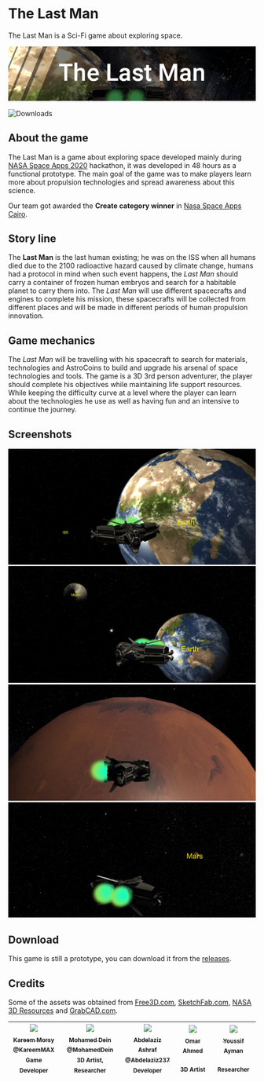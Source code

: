 # The Last Man

The Last Man is a Sci-Fi game about exploring space.

![Game Banner](docs/img/game-banner.png)

![Downloads](https://img.shields.io/github/downloads/KareemMax/LastMan/total)

## About the game

The Last Man is a game about exploring space developed mainly during [NASA Space Apps 2020](https://2020.spaceappschallenge.org/challenges/create/breakthrough/teams/game-of-throws/project) hackathon, it was developed in 48 hours as a functional prototype. The main goal of the game was to make players learn more about propulsion technologies and spread awareness about this science.

Our team got awarded the **Create category winner** in [Nasa Space Apps Cairo](https://www.facebook.com/spaceappscairo/photos/ms.c.eJw1zNkNADEIA9GOVsTGHP03Fi0Kv0~_aIdzRp9GGTq~_PAy4HAwVbyDNgfBBVfwLhQWYqWsVNUhiQFjgPOS~_S8RgB.bps.a.3244291512363123/3244297525695855).

## Story line

The **Last Man** is the last human existing; he was on the ISS when all humans died due to the 2100 radioactive hazard caused by climate change, humans had a protocol in mind when such event happens, the *Last Man* should carry a container of frozen human embryos and search for a habitable planet to carry them into. The *Last Man* will use different spacecrafts and engines to complete his mission, these spacecrafts will be collected from different places and will be made in different periods of human propulsion innovation.

## Game mechanics

The *Last Man* will be travelling with his spacecraft to search for materials, technologies and AstroCoins to build and upgrade his arsenal of space technologies and tools. The game is a 3D 3rd person adventurer, the player should complete his objectives while maintaining life support resources. While keeping the difficulty curve at a level where the player can learn about the technologies he use as well as having fun and an intensive to continue the journey.

## Screenshots

![Screenshot 4](docs/img/screenshots/Screenshot-4.png)
![Screenshot 3](docs/img/screenshots/Screenshot-3.png)
![Screenshot 1](docs/img/screenshots/Screenshot-1.png)
![Screenshot 2](docs/img/screenshots/Screenshot-2.png)

## Download

This game is still a prototype, you can download it from the [releases](https://github.com/KareemMAX/LastMan/releases).

## Credits

Some of the assets was obtained from [Free3D.com](https://free3D.com/), [SketchFab.com](https://sketchFab.com/), [NASA 3D Resources](https://nasa3d.arc.nasa.gov/) and [GrabCAD.com](https://grabCAD.com/).

| [<img src="https://avatars2.githubusercontent.com/u/16426366?v=4" width="100px;"/><br/><sub><b>Kareem Morsy</b></sub><br/><sub><b>@KareemMAX</b></sub>](https://github.com/KareemMAX)<br/><sub><b>Game Developer</b></sub><br/> | [<img src="https://avatars1.githubusercontent.com/u/73039639?v=4" width="100px;"/><br/><sub><b>Mohamed Dein</b></sub><br/><sub><b>@MohamedDein</b></sub>](https://github.com/MohamedDein)<br/><sub><b>3D Artist, Researcher</b></sub><br/> | [<img src="https://avatars1.githubusercontent.com/u/52098292?v=4" width="100px;"/><br/><sub><b>Abdelaziz Ashraf</b></sub><br/><sub><b>@Abdelaziz237</b></sub>](https://github.com/Abdelaziz237)<br/><sub><b>Developer</b></sub><br/> | [<img src="https://scontent-hbe1-1.xx.fbcdn.net/v/t1.0-9/116283963_841090222965307_2136407378459439681_n.jpg?_nc_eui2=AeH6Vyj5tvff8HtQ4y0irXU5Zolss7I2rL9miWyzsjasvwZe20BAanShNMli9sOBS2AGOny6M8epN1ld_FMZoo0f&_nc_ohc=UmHOcpoPGlQAX9jihJO&_nc_ht=scontent-hbe1-1.xx&oh=1c49b747303a49036e1d60699e2a4083&oe=5FFABA9D" width="100px;"/><br/><sub><b>Omar Ahmed</b></sub><br/>](https://www.facebook.com/3ooomar.ahmed)<br/><sub><b>3D Artist</b></sub><br/> | [<img src="https://scontent-hbe1-1.xx.fbcdn.net/v/t1.0-9/67966138_2779693785590656_3419031019745968128_n.jpg?_nc_eui2=AeFtTlPk9_8DoL1YSL7jUIemkJBjwxRl9o-QkGPDFGX2j0oC_G_ImB6A9NueQxKjp8HpkyVHtYkSloJrPuxi5MQk&_nc_ohc=vZKZEJYlRA8AX8m7WNY&_nc_ht=scontent-hbe1-1.xx&oh=9b6d0ac624eea3447a07f26920ccb30f&oe=5FF8F3D3" width="100px;"/><br/><sub><b>Youssif Ayman</b></sub><br/></sub>](https://www.facebook.com/youssif.ayman.758)<br/><sub><b>Researcher</b></sub><br/> 
| :-------------------------------------------------------: | :---------------------------------------------------------: | :---------------------------------------------------------: | :---------------------------------------------------------: | :---------------------------------------------------------: |
